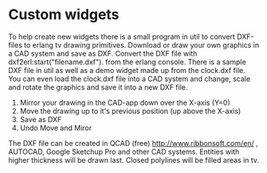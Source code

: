 <h1>Custom widgets</h1>

To help create new widgets there is a small program in util to convert DXF-files to erlang tv drawing primitives. Download or draw your own graphics in a CAD system and save as DXF. Convert the DXF file with dxf2erl:start("filename.dxf"). from the erlang console. There is a sample DXF file in util as well as a demo widget made up from the clock.dxf file. You can even load the clock.dxf file into a CAD system and change, scale and rotate the graphics and save it into a new DXF file.

1. Mirror your drawing in the CAD-app down over the X-axis (Y=0)
2. Move the drawing up to it's previous position (up above the X-axis)
3. Save as DXF
4. Undo Move and Miror


The DXF file can be created in QCAD (free) http://www.ribbonsoft.com/en/ , AUTOCAD, Google Sketchup Pro and other CAD systems. Entities with higher thickness will be drawn last. Closed polylines will be filled areas in tv.
